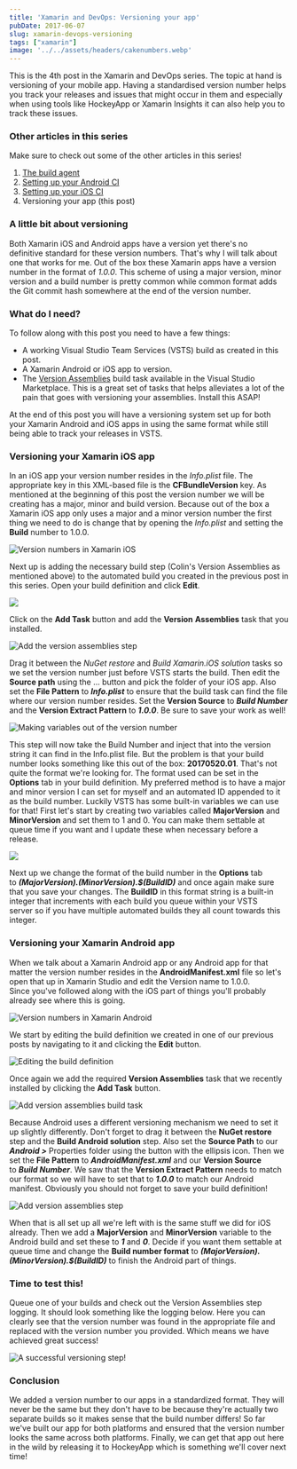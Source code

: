 ```yaml
---
title: 'Xamarin and DevOps: Versioning your app'
pubDate: 2017-06-07
slug: xamarin-devops-versioning
tags: ["xamarin"]
image: '../../assets/headers/cakenumbers.webp'
---
```


This is the 4th post in the Xamarin and DevOps series. The topic at hand is versioning of your mobile app. Having a standardised version number helps you track your releases and issues that might occur in them and especially when using tools like HockeyApp or Xamarin Insights it can also help you to track these issues. 

### Other articles in this series

Make sure to check out some of the other articles in this series!

1.  [The build agent](/xamarin-devops-build-agent/)
2.  [Setting up your Android CI](/xamarin-devops-android-ci/)
3.  [Setting up your iOS CI](/xamarin-devops-ios-ci/)
4.  Versioning your app (this post)

### A little bit about versioning

Both Xamarin iOS and Android apps have a version yet there's no definitive standard for these version numbers. That's why I will talk about one that works for me. Out of the box these Xamarin apps have a version number in the format of *1.0.0*. This scheme of using a major version, minor version and a build number is pretty common while common format adds the Git commit hash somewhere at the end of the version number.

### What do I need?

To follow along with this post you need to have a few things:

*   A working Visual Studio Team Services (VSTS) build as created in this post.
*   A Xamarin Android or iOS app to version.
*   The [Version Assemblies](https://marketplace.visualstudio.com/items?itemName=colinsalmcorner.colinsalmcorner-buildtasks) build task available in the Visual Studio Marketplace. This is a great set of tasks that helps alleviates a lot of the pain that goes with versioning your assemblies. Install this ASAP!

At the end of this post you will have a versioning system set up for both your Xamarin Android and iOS apps in using the same format while still being able to track your releases in VSTS.

### Versioning your Xamarin iOS app

In an iOS app your version number resides in the *Info.plist* file. The appropriate key in this XML-based file is the **CFBundleVersion** key. As mentioned at the beginning of this post the version number we will be creating has a major, minor and build version. Because out of the box a Xamarin iOS app only uses a major and a minor version number the first thing we need to do is change that by opening the *Info.plist* and setting the **Build** number to 1.0.0.

![Version numbers in Xamarin iOS](/images/posts/versionios.png)

Next up is adding the necessary build step (Colin's Version Assemblies as mentioned above) to the automated build you created in the previous post in this series. Open your build definition and click **Edit**.

![](/images/posts/editbuildios.png)

Click on the **Add Task** button and add the **Version** **Assemblies** task that you installed.

![Add the version assemblies step](/images/posts/addiostask.png)

Drag it between the *NuGet restore* and *Build Xamarin.iOS solution* tasks so we set the version number just before VSTS starts the build. Then edit the **Source path** using the ... button and pick the folder of your iOS app. Also set the **File Pattern** to ***Info.plist*** to ensure that the build task can find the file where our version number resides. Set the **Version Source** to ***Build Number*** and the **Version Extract Pattern** to ***1.0.0***. Be sure to save your work as well!

![Making variables out of the version number](/images/posts/settingsios.png)

This step will now take the Build Number and inject that into the version string it can find in the Info.plist file. But the problem is that your build number looks something like this out of the box: **20170520.01**. That's not quite the format we're looking for. The format used can be set in the **Options** tab in your build definition. My preferred method is to have a major and minor version I can set for myself and an automated ID appended to it as the build number. Luckily VSTS has some built-in variables we can use for that! First let's start by creating two variables called **MajorVersion** and **MinorVersion** and set them to 1 and 0. You can make them settable at queue time if you want and I update these when necessary before a release.

![](/images/posts/variablesios.png)

Next up we change the format of the build number in the **Options** tab to ***$(MajorVersion).$(MinorVersion).$(BuildID)*** and once again make sure that you save your changes. The **BuildID** in this format string is a built-in integer that increments with each build you queue within your VSTS server so if you have multiple automated builds they all count towards this integer.

### Versioning your Xamarin Android app

When we talk about a Xamarin Android app or any Android app for that matter the version number resides in the **AndroidManifest.xml** file so let's open that up in Xamarin Studio and edit the Version name to 1.0.0. Since you've followed along with the iOS part of things you'll probably already see where this is going.

![Version numbers in Xamarin Android](/images/posts/versionandroid.png)

We start by editing the build definition we created in one of our previous posts by navigating to it and clicking the **Edit** button.

![Editing the build definition](/images/posts/editandroid.png)

Once again we add the required **Version Assemblies** task that we recently installed by clicking the **Add Task** button.

![Add version assemblies build task](/images/posts/addtaskdroid.png)

Because Android uses a different versioning mechanism we need to set it up slightly differently. Don't forget to drag it between the **NuGet restore** step and the **Build Android solution** step. Also set the **Source Path** to our ***Android >*** Properties folder using the button with the ellipsis icon. Then we set the **File Pattern** to ***AndroidManifest.xml*** and our **Version Source** to ***Build Number***. We saw that the **Version Extract Pattern** needs to match our format so we will have to set that to ***1.0.0*** to match our Android manifest. Obviously you should not forget to save your build definition!

![Add version assemblies step](/images/posts/setupandroid.png)

When that is all set up all we're left with is the same stuff we did for iOS already. Then we add a **MajorVersion** and **MinorVersion** variable to the Android build and set these to ***1*** and ***0***. Decide if you want them settable at queue time and change the **Build number format** to ***$(MajorVersion).$(MinorVersion).$(BuildID)*** to finish the Android part of things.

### Time to test this!

Queue one of your builds and check out the Version Assemblies step logging. It should look something like the logging below. Here you can clearly see that the version number was found in the appropriate file and replaced with the version number you provided. Which means we have achieved great success!

![A successful versioning step!](/images/posts/versioning.png)

### Conclusion

We added a version number to our apps in a standardized format. They will never be the same but they don't have to be because they're actually two separate builds so it makes sense that the build number differs! So far we've built our app for both platforms and ensured that the version number looks the same across both platforms. Finally, we can get that app out here in the wild by releasing it to HockeyApp which is something we'll cover next time!